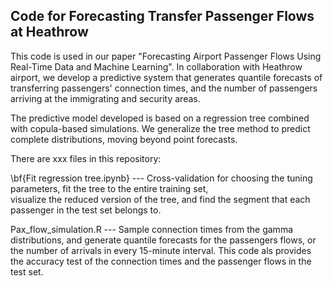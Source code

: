 ## Code for Forecasting Transfer Passenger Flows at Heathrow

This code is used in our paper "Forecasting Airport Passenger Flows Using Real-Time Data and Machine Learning". In collaboration with Heathrow airport, we develop a predictive system that generates quantile forecasts of transferring passengers' connection times, and the number of passengers arriving at the immigrating and security areas.

The predictive model developed is based on a regression tree combined with copula-based simulations. We generalize the tree method to predict complete distributions, moving beyond point forecasts.

There are xxx files in this repository: 


\bf{Fit regression tree.ipynb}  ---  Cross-validation for choosing the tuning parameters, fit the tree to the entire training set,     
                                visualize the reduced version of the tree, and find the segment that each passenger in the 
                                test set belongs to.
                                
Pax_flow_simulation.R      ---  Sample connection times from the gamma distributions, and generate quantile forecasts for the 
                                passengers flows, or the number of arrivals in every 15-minute interval. This code als 
                                provides the accuracy test of the connection times and the passenger flows in the test set.
